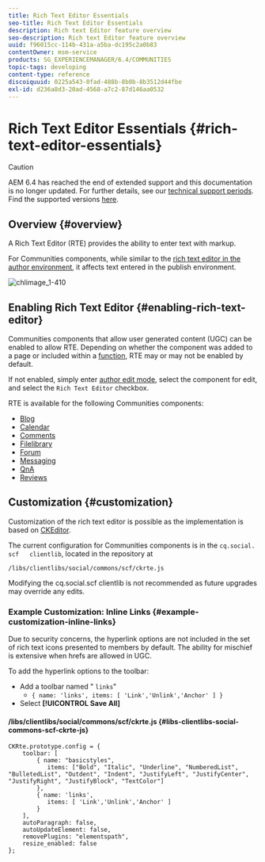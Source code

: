 ```yaml
---
title: Rich Text Editor Essentials
seo-title: Rich Text Editor Essentials
description: Rich text Editor feature overview
seo-description: Rich text Editor feature overview
uuid: f96015cc-114b-431a-a5ba-dc195c2a0b83
contentOwner: msm-service
products: SG_EXPERIENCEMANAGER/6.4/COMMUNITIES
topic-tags: developing
content-type: reference
discoiquuid: 0225a543-0fad-488b-8b0b-8b3512d44fbe
exl-id: d236a8d3-20ad-4568-a7c2-87d146aa0532
---
```

# Rich Text Editor Essentials {#rich-text-editor-essentials}

>[!CAUTION]
>
>AEM 6.4 has reached the end of extended support and this documentation is no longer updated. For further details, see our [technical support periods](https://helpx.adobe.com/support/programs/eol-matrix.html). Find the supported versions [here](https://experienceleague.adobe.com/docs/).

## Overview {#overview}

A Rich Text Editor (RTE) provides the ability to enter text with markup.

For Communities components, while similar to the [rich text editor in the author environment](../../help/sites-authoring/rich-text-editor.md), it affects text entered in the publish environment.

![chlimage_1-410](assets/chlimage_1-410.png) 

## Enabling Rich Text Editor {#enabling-rich-text-editor}

Communities components that allow user generated content (UGC) can be enabled to allow RTE. Depending on whether the component was added to a page or included within a [function](functions.md), RTE may or may not be enabled by default.

If not enabled, simply enter [author edit mode](sites-console.md#authoring-site-content), select the component for edit, and select the `Rich Text Editor` checkbox.

RTE is available for the following Communities components:

* [Blog](blog-feature.md)
* [Calendar](calendar.md)
* [Comments](comments.md)
* [Filelibrary](file-library.md)
* [Forum](forum.md)
* [Messaging](configure-messaging.md)
* [QnA](working-with-qna.md)
* [Reviews](reviews.md)

## Customization {#customization}

Customization of the rich text editor is possible as the implementation is based on [CKEditor](https://www.ckeditor.com/).

The current configuration for Communities components is in the `cq.social.  scf   clientlib`, located in the repository at

`/libs/clientlibs/social/commons/scf/ckrte.js`

Modifying the cq.social.scf clientlib is not recommended as future upgrades may override any edits.

### Example Customization: Inline Links {#example-customization-inline-links}

Due to security concerns, the hyperlink options are not included in the set of rich text icons presented to members by default. The ability for mischief is extensive when hrefs are allowed in UGC.

To add the hyperlink options to the toolbar:

* Add a toolbar named " `links`"
    * `{ name: 'links', items: [ 'Link','Unlink','Anchor' ] }`
* Select **[!UICONTROL Save All]**

#### /libs/clientlibs/social/commons/scf/ckrte.js {#libs-clientlibs-social-commons-scf-ckrte-js}

```
CKRte.prototype.config = {
    toolbar: [
        { name: "basicstyles",
           items: ["Bold", "Italic", "Underline", "NumberedList", "BulletedList", "Outdent", "Indent", "JustifyLeft", "JustifyCenter", "JustifyRight", "JustifyBlock", "TextColor"]
        },
        { name: 'links', 
           items: [ 'Link','Unlink','Anchor' ] 
        }
    ],
    autoParagraph: false,
    autoUpdateElement: false,
    removePlugins: "elementspath",
    resize_enabled: false
};
```
